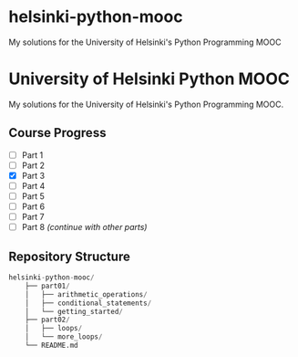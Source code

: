 # helsinki-python-mooc
My solutions for the University of Helsinki's Python Programming MOOC

# University of Helsinki Python MOOC

My solutions for the University of Helsinki's Python Programming MOOC.

## Course Progress
- [ ] Part 1 
- [ ] Part 2
- [x] Part 3 
- [ ] Part 4
- [ ] Part 5
- [ ] Part 6
- [ ] Part 7 
- [ ] Part 8
*(continue with other parts)*

## Repository Structure
```python
helsinki-python-mooc/
    ├── part01/
    │   ├── arithmetic_operations/
    │   ├── conditional_statements/
    │   └── getting_started/
    ├── part02/
    │   ├── loops/
    │   └── more_loops/
    └── README.md
